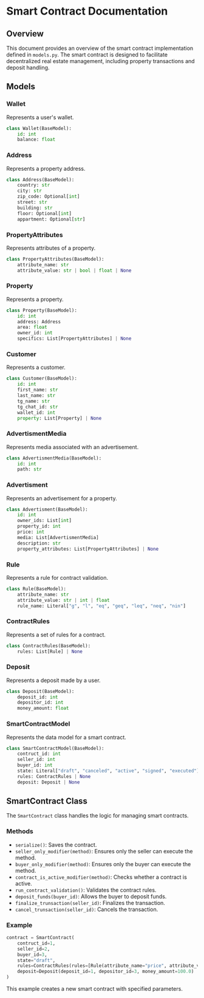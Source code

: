 # Smart Contract Documentation

## Overview

This document provides an overview of the smart contract implementation defined in `models.py`. The smart contract is designed to facilitate decentralized real estate management, including property transactions and deposit handling.

## Models

### Wallet

Represents a user's wallet.

```python
class Wallet(BaseModel):
    id: int
    balance: float
```

### Address

Represents a property address.

```python
class Address(BaseModel):
    country: str
    city: str
    zip_code: Optional[int]
    street: str
    building: str
    floor: Optional[int]
    appartment: Optional[str]
```

### PropertyAttributes

Represents attributes of a property.

```python
class PropertyAttributes(BaseModel):
    attribute_name: str
    attribute_value: str | bool | float | None
```

### Property

Represents a property.

```python
class Property(BaseModel):
    id: int
    address: Address
    area: float
    owner_id: int
    specifics: List[PropertyAttributes] | None
```

### Customer

Represents a customer.

```python
class Customer(BaseModel):
    id: int
    first_name: str
    last_name: str
    tg_name: str
    tg_chat_id: str
    wallet_id: int
    property: List[Property] | None
```

### AdvertismentMedia

Represents media associated with an advertisement.

```python
class AdvertismentMedia(BaseModel):
    id: int
    path: str
```

### Advertisment

Represents an advertisement for a property.

```python
class Advertisment(BaseModel):
    id: int
    owner_ids: List[int]
    property_id: int
    price: int
    media: List[AdvertismentMedia]
    description: str
    property_attributes: List[PropertyAttributes] | None
```

### Rule

Represents a rule for contract validation.

```python
class Rule(BaseModel):
    attribute_name: str
    attribute_value: str | int | float
    rule_name: Literal["g", "l", "eq", "geq", "leq", "neq", "nin"]
```

### ContractRules

Represents a set of rules for a contract.

```python
class ContractRules(BaseModel):
    rules: List[Rule] | None
```

### Deposit

Represents a deposit made by a user.

```python
class Deposit(BaseModel):
    deposit_id: int
    depositor_id: int
    money_amount: float
```

### SmartContractModel

Represents the data model for a smart contract.

```python
class SmartContractModel(BaseModel):
    contruct_id: int
    seller_id: int
    buyer_id: int
    state: Literal["draft", "canceled", "active", "signed", "executed"] = "draft"
    rules: ContractRules | None
    deposit: Deposit | None
```

## SmartContract Class

The `SmartContract` class handles the logic for managing smart contracts.

### Methods

- `serialize()`: Saves the contract.
- `seller_only_modifier(method)`: Ensures only the seller can execute the method.
- `buyer_only_modifier(method)`: Ensures only the buyer can execute the method.
- `contract_is_active_modifier(method)`: Checks whether a contract is active.
- `run_contract_validation()`: Validates the contract rules.
- `deposit_funds(buyer_id)`: Allows the buyer to deposit funds.
- `finalize_trunsaction(seller_id)`: Finalizes the transaction.
- `cancel_trunsaction(seller_id)`: Cancels the transaction.

### Example

```python
contract = SmartContract(
    contruct_id=1,
    seller_id=2,
    buyer_id=3,
    state="draft",
    rules=ContractRules(rules=[Rule(attribute_name="price", attribute_value=100, rule_name="eq")]),
    deposit=Deposit(deposit_id=1, depositor_id=3, money_amount=100.0)
)
```

This example creates a new smart contract with specified parameters.
